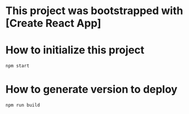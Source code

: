 # This project was bootstrapped with [Create React App]

# How to initialize this project
```bash 
npm start
```

# How to generate version to deploy
```bash 
npm run build
```
